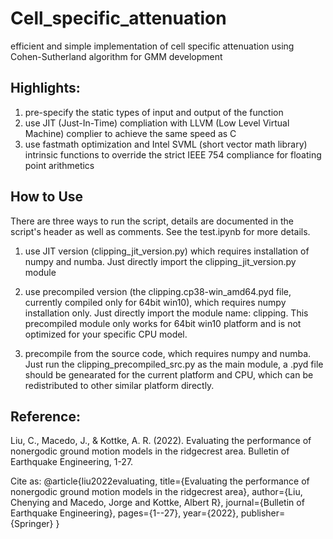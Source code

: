 # Cell_specific_attenuation
efficient and simple implementation of cell specific attenuation using Cohen-Sutherland algorithm for GMM development


## Highlights:
1. pre-specify the static types of input and output of the function
2. use JIT (Just-In-Time) compliation with LLVM (Low Level Virtual Machine) complier to achieve the same speed as C
3. use fastmath optimization and Intel SVML (short vector math library) intrinsic functions to
 override the strict IEEE 754 compliance for floating point arithmetics

## How to Use
There are three ways to run the script, details are documented in the script's header as well as comments. See the test.ipynb for more details.
1. use JIT version (clipping_jit_version.py) which requires installation of numpy and numba. Just directly import the clipping_jit_version.py module

2. use precompiled version (the clipping.cp38-win_amd64.pyd file, currently compiled only for 64bit win10), which requires numpy installation only.
 Just directly import the module name: clipping. This precompiled module only works for 64bit win10 platform and is not optimized for your specific CPU model.
 
3. precompile from  the source code, which requires numpy and numba. Just run the clipping_precompiled_src.py as the main module,
a .pyd file should be genearated for the current platform and CPU, which can be redistributed to other similar platform directly.



## Reference:
Liu, C., Macedo, J., & Kottke, A. R. (2022). Evaluating the performance of nonergodic ground motion models in the ridgecrest area. Bulletin of Earthquake Engineering, 1-27.

Cite as:
@article{liu2022evaluating,
  title={Evaluating the performance of nonergodic ground motion models in the ridgecrest area},
  author={Liu, Chenying and Macedo, Jorge and Kottke, Albert R},
  journal={Bulletin of Earthquake Engineering},
  pages={1--27},
  year={2022},
  publisher={Springer}
}
